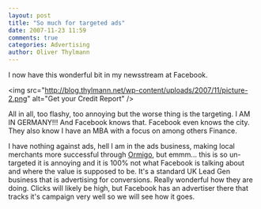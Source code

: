 ```yaml
---
layout: post
title: "So much for targeted ads"
date: 2007-11-23 11:59
comments: true
categories: Advertising
author: Oliver Thylmann
---
```







I now have this wonderful bit in my newsstream at Facebook.

&lt;img src=&quot;http://blog.thylmann.net/wp-content/uploads/2007/11/picture-2.png&quot; alt=&quot;Get your Credit Report&quot; /&gt;

All in all, too flashy, too annoying but the worse thing is the targeting. I AM IN GERMANY!!! And Facebook knows that. Facebook even knows the city. They also know I have an MBA with a focus on among others Finance.

I have nothing against ads, hell I am in the ads business, making local merchants more successful through [Ormigo](https://ormigo.com/), but emmm... this is so un-targeted it is annoying and it is 100% not what Facebook is talking about and where the value is supposed to be. It's a standard UK Lead Gen business that is advertising for conversions. Really wonderful how they are doing. Clicks will likely be high, but Facebook has an advertiser there that tracks it's campaign very well so we will see how it goes.


